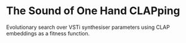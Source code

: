 # The Sound of One Hand CLAPping

Evolutionary search over VSTi synthesiser parameters using CLAP embeddings as a fitness function.
